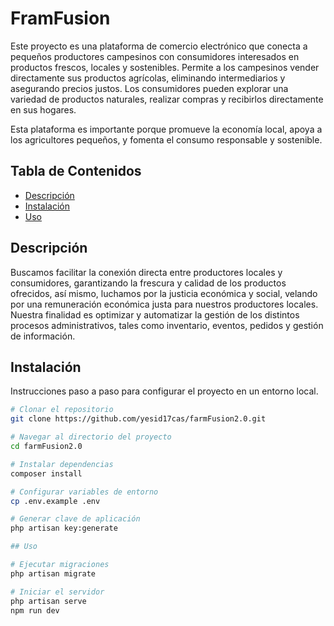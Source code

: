 <h1>FramFusion </h1>

Este proyecto es una plataforma de comercio electrónico que conecta a pequeños productores campesinos con consumidores interesados en productos frescos, locales y sostenibles. Permite a los campesinos vender directamente sus productos agrícolas, eliminando intermediarios y asegurando precios justos. Los consumidores pueden explorar una variedad de productos naturales, realizar compras y recibirlos directamente en sus hogares.

Esta plataforma es importante porque promueve la economía local, apoya a los agricultores pequeños, y fomenta el consumo responsable y sostenible.

## Tabla de Contenidos
- [Descripción](#descripción)
- [Instalación](#instalación)
- [Uso](#uso)

## Descripción
Buscamos facilitar la conexión directa entre productores locales y consumidores, garantizando la frescura y calidad de los productos ofrecidos, así mismo, luchamos por la justicia económica y social, velando por una remuneración económica justa para nuestros productores locales.
Nuestra finalidad es optimizar y automatizar la gestión de los distintos procesos administrativos, tales como inventario, eventos, pedidos y gestión de información.

## Instalación
Instrucciones paso a paso para configurar el proyecto en un entorno local.

```bash
# Clonar el repositorio
git clone https://github.com/yesid17cas/farmFusion2.0.git

# Navegar al directorio del proyecto
cd farmFusion2.0

# Instalar dependencias
composer install

# Configurar variables de entorno
cp .env.example .env

# Generar clave de aplicación
php artisan key:generate

## Uso

# Ejecutar migraciones
php artisan migrate

# Iniciar el servidor
php artisan serve
npm run dev